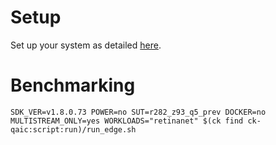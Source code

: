 # Setup
Set up your system as detailed [here](https://github.com/krai/ck-qaic/blob/main/script/setup.aedk/README.md).

# Benchmarking
```
SDK_VER=v1.8.0.73 POWER=no SUT=r282_z93_q5_prev DOCKER=no MULTISTREAM_ONLY=yes WORKLOADS="retinanet" $(ck find ck-qaic:script:run)/run_edge.sh
```
